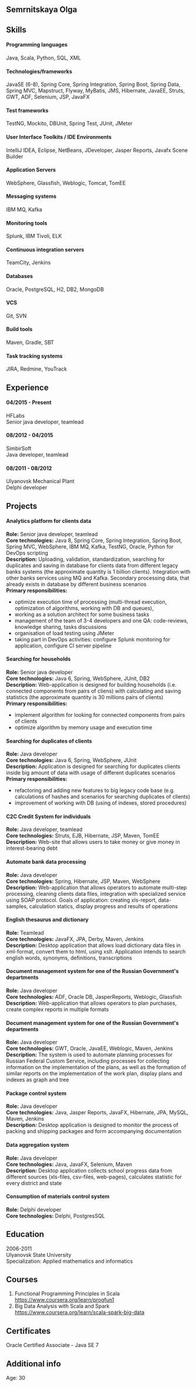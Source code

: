 ## Semrnitskaya Olga

## Skills   

#### Programming languages 
Java, Scala, Python, SQL, XML
#### Technologies/frameworks 
JavaSE (6-8), Spring Core, Spring Integration, Spring Boot, Spring Data, Spring MVC, Mapstruct, 
Flyway, MyBatis, JMS, Hibernate, JavaEE, Struts, GWT, ADF, Selenium, JSP, JavaFX
#### Test frameworks 
TestNG, Mockito, DBUnit, Spring Test, JUnit, JMeter
#### User Interface Toolkits / IDE Environments 
IntelliJ IDEA, Eclipse, NetBeans, JDeveloper, Jasper Reports, Javafx Scene Builder
#### Application Servers 
WebSphere, Glassfish, Weblogic, Tomcat, TomEE
#### Messaging systems
IBM MQ, Kafka
#### Monitoring tools
Splunk, IBM Tivoli, ELK 
#### Continuous integration servers  
TeamCity, Jenkins
#### Databases 
Oracle, PostgreSQL, H2, DB2, MongoDB
#### VCS 
Git, SVN
#### Build tools 
Maven, Gradle, SBT
#### Task tracking systems 
JIRA, Redmine, YouTrack

## Experience
#### 04/2015 - Present
HFLabs   
Senior java developer, teamlead
#### 08/2012 - 04/2015
SimbirSoft   
Java developer, teamlead
#### 08/2011 - 08/2012
Ulyanovsk Mechanical Plant   
Delphi developer

## Projects 
#### Analytics platform for clients data  
**Role:** Senior java developer, teamlead  
**Core technologies:** Java 8, Spring Core, Spring Integration, Spring Boot, Spring MVC, 
WebSphere, IBM MQ, Kafka, TestNG, Oracle, Python for DevOps scripting     
**Description:** Uploading, validation, standardization, searching for duplicates and saving in database
for clients data from different legacy banks systems (the approximate quantity is 1 billion 
clients). Integration with other banks services using MQ and Kafka. Secondary processing data, 
that already exists in database by different business scenarios   
**Primary responsibilities:**  
* optimize execution time of processing (multi-thread execution, optimization of algorithms, working with DB and queues),
* working as a solution architect for some business tasks 
* management of the team of 3-4 developers and one QA: code-reviews, knowledge sharing, tasks discussions  
* organisation of load testing using JMeter 
* taking part in DevOps activities: configure Splunk monitoring for application, configure CI server pipeline
#### Searching for households   
**Role:** Senior java developer  
**Core technologies:** Java 6, Spring, WebSphere, JUnit, DB2   
**Description:** Web-application is designed for building households (i.e. connected components from pairs of cliens) 
with calculating and saving statistics (the approximate quantity is 30 millions pairs of clients)    
**Primary responsibilities:** 
* implement algorithm for looking for connected components from pairs of clients  
* optimize algorithm by memory usage and execution time   
#### Searching for duplicates of clients   
**Role:** Java developer   
**Core technologies:** Java 6, Spring, WebSphere, JUnit   
**Description:** Application is designed for searching for duplicates clients inside big amount of data 
with usage of different duplicates scenarios  
**Primary responsibilities:** 
* refactoring and adding new features to big legacy code base (e.g. calculations of hashes and scenarios for searching duplicates of clients)
* improvement of working with DB (using of indexes, stored procedures)   
#### C2C Credit System for individuals  
**Role:** Java developer, teamlead   
**Core technologies:**  Struts, EJB, Hibernate, JSP, Maven, TomEE   
**Description:** Web-site that allows users to take money or give money in interest-bearing debt   
#### Automate bank data processing   
**Role:** Java developer   
**Core technologies:**  Spring, Hibernate, JSP, Maven, WebSphere    
**Description:** Web-application that allows operators to automate multi-step processing, cleaning clients data files, integration with specialized service using SOAP protocol. Goals of application: creating xls-report, data-samples, calculation statics, display progress and results of operations   
#### English thesaurus and dictionary   
**Role:** Teamlead    
**Core technologies:**  JavaFX, JPA, Derby, Maven, Jenkins    
**Description:** Desktop application that allows load dictionary data files in xml-format, convert them to html, using xslt. Application intends to search english words, synonyms, definitions, transcriptions
#### Document management system for one of the Russian Government's departments  
**Role:** Java developer    
**Core technologies:** ADF, Oracle DB, JasperReports, Weblogic, Glassfish    
**Description:** Web-application that allows operators to plan purchases, create complex reports in multiple formats  
#### Document management system for one of the Russian Government's departments   
**Role:** Java developer   
**Core technologies:**  GWT, Oracle, JavaEE, Weblogic, Maven, Jenkins    
**Description:** The system is used to automate planning processes for Russian Federal Custom Service, including processes for collecting information on the implementation of the plans, as well as the formation of similar reports on the implementation of the work plan,  display plans and indexes as graph and tree   
#### Package control system   
**Role:** Java developer   
**Core technologies:**  Java, Jasper Reports, JavaFX, Hibernate, JPA, MySQL, Maven, Jenkins   
**Description:** Desktop application is designed to monitor the process of packing and shipping packages and form accompanying documentation   
#### Data aggregation system   
**Role:** Java developer   
**Core technologies:**  Java, JavaFX, Selenium, Maven   
**Description:** Desktop application collects school progress data from different sources (xls-files, csv-files, web-pages), calculates statistic for every district and state   
#### Consumption of materials control system   
**Role:** Delphi developer   
**Core technologies:** Delphi, PostgresSQL    

## Education   
2006-2011   
Ulyanovsk State University   
Specialization: Applied mathematics and informatics

## Courses
1. Functional Programming Principles in Scala https://www.coursera.org/learn/progfun1
1. Big Data Analysis with Scala and Spark https://www.coursera.org/learn/scala-spark-big-data
## Certificates
Oracle Certified Associate - Java SE 7

## Additional info  
Age: 30
